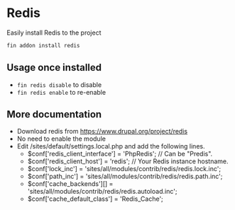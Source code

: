 # Redis

Easily install Redis to the project

```bash
fin addon install redis
```

## Usage once installed

- `fin redis disable` to disable
- `fin redis enable` to re-enable

## More documentation

- Download redis from https://www.drupal.org/project/redis
- No need to enable the module
- Edit /sites/default/settings.local.php and add the following lines.
	- $conf['redis_client_interface'] = 'PhpRedis'; // Can be "Predis".
  - $conf['redis_client_host']      = 'redis';  // Your Redis instance hostname.
  - $conf['lock_inc']               = 'sites/all/modules/contrib/redis/redis.lock.inc';
  - $conf['path_inc']               = 'sites/all/modules/contrib/redis/redis.path.inc';
  - $conf['cache_backends'][]       = 'sites/all/modules/contrib/redis/redis.autoload.inc';
  - $conf['cache_default_class']    = 'Redis_Cache';
